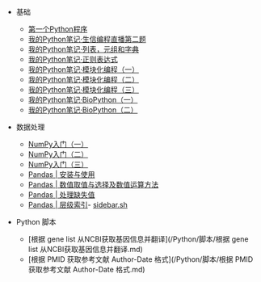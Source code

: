 - 基础

    - [第一个Python程序](/Python/基础/第一个Python程序.md)
    - [我的Python笔记·生信编程直播第二题](/Python/基础/我的Python笔记·生信编程直播第二题.md)
    - [我的Python笔记·列表，元组和字典](/Python/基础/我的Python笔记·列表，元组和字典.md)
    - [我的Python笔记·正则表达式](/Python/基础/我的Python笔记·正则表达式.md)
    - [我的Python笔记·模块化编程（一）](/Python/基础/我的Python笔记·模块化编程（一）.md)
    - [我的Python笔记·模块化编程（二）](/Python/基础/我的Python笔记·模块化编程（二）.md)
    - [我的Python笔记·模块化编程（三）](/Python/基础/我的Python笔记·模块化编程（三）.md)
    - [我的Python笔记·BioPython（一）](/Python/基础/我的Python笔记·BioPython（一）.md)
	- [我的Python笔记·BioPython（二）](/Python/基础/我的Python笔记·BioPython（二）.md)
	
- 数据处理
	- [NumPy入门（一）](/Python/数据科学/NumPy入门（一）.md)
	- [NumPy入门（二）](/Python/数据科学/NumPy入门（二）.md)
	- [NumPy入门（三）](/Python/数据科学/NumPy入门（三）.md)
	- [Pandas | 安装与使用](/Python/数据科学/Pandas数据处理（一）.md)
	- [Pandas | 数值取值与选择及数值运算方法](/Python/数据科学/Pandas数据处理（二）.md)
	- [Pandas | 处理缺失值](/Python/数据科学/Pandas数据处理（三）-1.md)
	- [Pandas | 层级索引](/Python/数据科学/Pandas数据处理（三）-2.md)- [sidebar.sh](/Python/基础/sidebar.sh.md)
- Python 脚本
	- [根据 gene list 从NCBI获取基因信息并翻译](/Python/脚本/根据 gene list 从NCBI获取基因信息并翻译.md)
	- [根据 PMID 获取参考文献 Author-Date 格式](/Python/脚本/根据 PMID 获取参考文献 Author-Date 格式.md)

